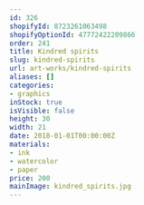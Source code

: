 ```yaml
---
id: 326
shopifyId: 8723261063498
shopifyOptionId: 47772422209866
order: 241
title: Kindred spirits
slug: kindred-spirits
url: art-works/kindred-spirits
aliases: []
categories:
- graphics
inStock: true
isVisible: false
height: 30
width: 21
date: 2018-01-01T00:00:00Z
materials:
- ink
- watercolor
- paper
price: 200
mainImage: kindred_spirits.jpg
---
```

